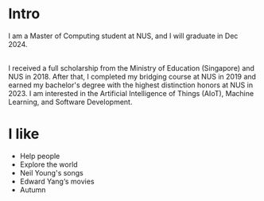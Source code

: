 # Intro

I am a Master of Computing student at NUS, and I will graduate in Dec 2024.

<br>
I received a full scholarship from the Ministry of Education (Singapore) and NUS in 2018. After that, I completed my bridging course at NUS in 2019 and earned my bachelor's degree with the highest distinction honors at NUS in 2023. I am interested in the Artificial Intelligence of Things (AIoT), Machine Learning, and Software Development.


# I like

- Help people
- Explore the world
- Neil Young's songs
- Edward Yang‘s movies
- Autumn




